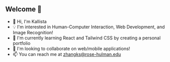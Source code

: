 ## Welcome 🩵

<!--
**rhit-zhangks/rhit-zhangks** is a ✨ _special_ ✨ repository because its `README.md` (this file) appears on your GitHub profile.

Here are some ideas to get you started:

- 🔭 I’m currently working on ...
- 🌱 I’m currently learning ...
- 👯 I’m looking to collaborate on ...
- 🤔 I’m looking for help with ...
- 💬 Ask me about ...
- 📫 How to reach me: ...
- 😄 Pronouns: ...
- ⚡ Fun fact: ...
-->

- 👋 Hi, I'm Kallista
- 💡 I'm interested in Human-Computer Interaction, Web Development, and Image Recognition!
- 🌱 I'm currently learning React and Tailwind CSS by creating a personal portfolio
- 💞 I'm looking to collaborate on web/mobile applications!
- 📫 You can reach me at zhangks@rose-hulman.edu
